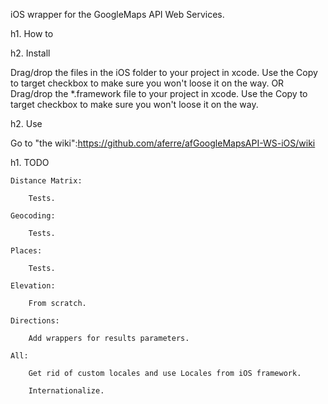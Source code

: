 iOS wrapper for the GoogleMaps API Web Services.

h1. How to

h2. Install

Drag/drop the files in the iOS folder to your project in xcode. Use the Copy to target checkbox to make sure you won't 
loose it on the way. 
OR
Drag/drop the *.framework file to your project in xcode. Use the Copy to target checkbox to make sure you won't loose 
it on the way.

h2. Use

Go to "the wiki":https://github.com/aferre/afGoogleMapsAPI-WS-iOS/wiki

h1. TODO

	Distance Matrix:
		
		Tests.

	Geocoding:

		Tests.

	Places:

		Tests.

	Elevation:

		From scratch.

	Directions:

		Add wrappers for results parameters.

	All:
	
		Get rid of custom locales and use Locales from iOS framework.

		Internationalize.
